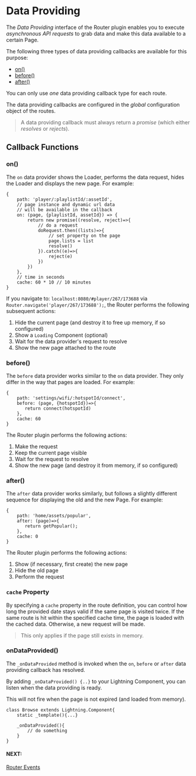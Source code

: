 # Data Providing

The *Data Providing* interface of the Router plugin enables you to execute *asynchronous API requests* to grab data and make this data available to a certain Page.

The following three types of data providing callbacks are available for this purpose:

* [on()](#on)
* [before()](#before)
* [after()](#after)

You can only use *one* data providing callback type for each route.

The data providing callbacks are configured in the *global* configuration object of the routes.

> A data providing callback must always return a *promise* (which either *resolves* or *rejects*).

## Callback Functions

### on()

The `on` data provider shows the Loader, performs the data request, hides the Loader and displays the new page. For example:

```
{
    path: 'player/:playlistId/:assetId',
    // page instance and dynamic url data
    // will be available in the callback
    on: (page, {playlistId, assetId}) => {
        return new promise((resolve, reject)=>{
            // do a request
            doRequest.then((lists)=>{
                // set property on the page
                page.lists = list
                resolve()
            }).catch((e)=>{
                reject(e)
            })
        })
    },
    // time in seconds
    cache: 60 * 10 // 10 minutes
}
```

If you navigate to: `localhost:8080/#player/267/173688` via `Router.navigate('player/267/173688');`, the Router performs the following subsequent actions:

1. Hide the current page (and destroy it to free up memory, if so configured)
2. Show a `Loading` Component (optional)
3. Wait for the data provider's request to resolve
4. Show the new page attached to the route

### before()

The `before` data provider works similar to the `on` data provider. They only differ in the way that pages are loaded. For example:

```
{
    path: 'settings/wifi/:hotspotId/connect',
    before: (page, {hotspotId})=>{
       return connect(hotspotId)
    },
    cache: 60
}
```

The Router plugin performs the following actions:

1. Make the request
2. Keep the current page visible
3. Wait for the request to resolve
4. Show the new page (and destroy it from memory, if so configured)

### after()

The `after` data provider works similarly, but follows a slightly different sequence for displaying the old and the new Page. For example:

```
{
    path: 'home/assets/popular',
    after: (page)=>{
       return getPopular();
    },
    cache: 0
}
```

The Router plugin performs the following actions:

1. Show (if necessary, first create) the new page
2. Hide the old page
3. Perform the request

### `cache` Property

By specifying a `cache` property in the route definition, you can control how long the provided date stays valid if the same page is visited twice. If the same route is hit within the specified cache time, the page is loaded with the cached data. Otherwise, a
new request will be made.

> This only applies if the page still exists in memory.

### onDataProvided()

The `_onDataProvided` method is invoked when the `on`, `before` or `after` data providing callback has resolved.

By adding `_onDataProvided() {..}` to your Lightning Component, you can listen when the data providing is ready.

This will not fire when the page is not expired (and loaded from memory).

```
class Browse extends Lightning.Component{
    static _template(){...}

    _onDataProvided(){
        // do something
    }
}
```

#### NEXT:
[Router Events](events.md)
